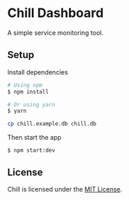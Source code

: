 # Chill Dashboard

A simple service monitoring tool.

## Setup

Install dependencies
```bash
# Using npm
$ npm install

# Or using yarn
$ yarn

cp chill.example.db chill.db
```

Then start the app
```
$ npm start:dev
```

## License

Chill is licensed under the [MIT License](LICENSE.md).
